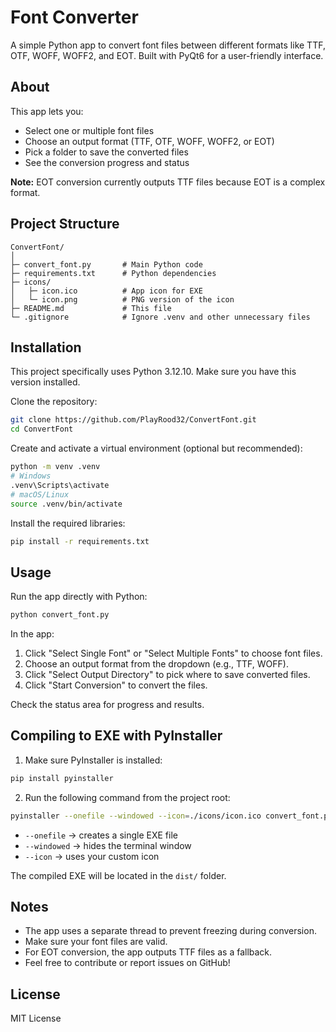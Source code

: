 # Font Converter

A simple Python app to convert font files between different formats like TTF, OTF, WOFF, WOFF2, and EOT. Built with PyQt6 for a user-friendly interface.

## About

This app lets you:

- Select one or multiple font files
- Choose an output format (TTF, OTF, WOFF, WOFF2, or EOT)
- Pick a folder to save the converted files
- See the conversion progress and status

**Note:** EOT conversion currently outputs TTF files because EOT is a complex format.

## Project Structure

```
ConvertFont/
│
├─ convert_font.py       # Main Python code
├─ requirements.txt      # Python dependencies
├─ icons/
│   ├─ icon.ico          # App icon for EXE
│   └─ icon.png          # PNG version of the icon
├─ README.md             # This file
└─ .gitignore            # Ignore .venv and other unnecessary files
```

## Installation

This project specifically uses Python 3.12.10. Make sure you have this version installed.

Clone the repository:

```bash
git clone https://github.com/PlayRood32/ConvertFont.git
cd ConvertFont
```

Create and activate a virtual environment (optional but recommended):

```bash
python -m venv .venv
# Windows
.venv\Scripts\activate
# macOS/Linux
source .venv/bin/activate
```

Install the required libraries:

```bash
pip install -r requirements.txt
```

## Usage

Run the app directly with Python:

```bash
python convert_font.py
```

In the app:

1. Click "Select Single Font" or "Select Multiple Fonts" to choose font files.
2. Choose an output format from the dropdown (e.g., TTF, WOFF).
3. Click "Select Output Directory" to pick where to save converted files.
4. Click "Start Conversion" to convert the files.

Check the status area for progress and results.

## Compiling to EXE with PyInstaller

1. Make sure PyInstaller is installed:

```bash
pip install pyinstaller
```

2. Run the following command from the project root:

```bash
pyinstaller --onefile --windowed --icon=./icons/icon.ico convert_font.py
```

- `--onefile` → creates a single EXE file
- `--windowed` → hides the terminal window
- `--icon` → uses your custom icon

The compiled EXE will be located in the `dist/` folder.

## Notes

- The app uses a separate thread to prevent freezing during conversion.
- Make sure your font files are valid.
- For EOT conversion, the app outputs TTF files as a fallback.
- Feel free to contribute or report issues on GitHub!

## License

MIT License
